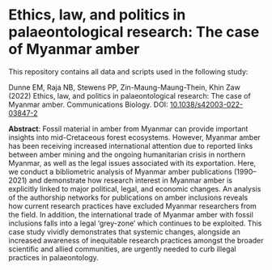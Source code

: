 # Ethics, law, and politics in palaeontological research: The case of Myanmar amber

This repository contains all data and scripts used in the following study:

Dunne EM, Raja NB, Stewens PP, Zin-Maung-Maung-Thein, Khin Zaw (2022) Ethics, law, and politics in palaeontological research: The case of Myanmar amber. Communications Biology. DOI: [10.1038/s42003-022-03847-2](https://www.nature.com/articles/s42003-022-03847-2)



**Abstract**:
Fossil material in amber from Myanmar can provide important insights into mid-Cretaceous forest ecosystems. However, Myanmar amber has been receiving increased international attention due to reported links between amber mining and the ongoing humanitarian crisis in northern Myanmar, as well as the legal issues associated with its exportation. Here, we conduct a bibliometric analysis of Myanmar amber publications (1990–2021) and demonstrate how research interest in Myanmar amber is explicitly linked to major political, legal, and economic changes. An analysis of the authorship networks for publications on amber inclusions reveals how current research practices have excluded Myanmar researchers from the field. In addition, the international trade of Myanmar amber with fossil inclusions falls into a legal ‘grey-zone’ which continues to be exploited. This case study vividly demonstrates that systemic changes, alongside an increased awareness of inequitable research practices amongst the broader scientific and allied communities, are urgently needed to curb illegal practices in palaeontology.

